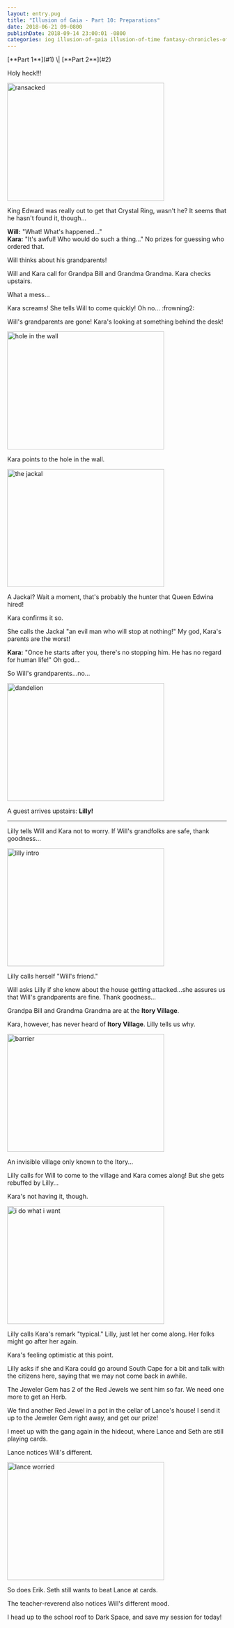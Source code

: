 ```yaml
---
layout: entry.pug
title: "Illusion of Gaia - Part 10: Preparations"
date: 2018-06-21 09-0800
publishDate: 2018-09-14 23:00:01 -0800
categories: iog illusion-of-gaia illusion-of-time fantasy-chronicles-of-gaia gaia-gensoki quintet-enix playthroughs
---
```


<p class="entry-partination" markdown="1">[**Part 1**](#1) \| [**Part 2**](#2)</p>

<a name="1"></a>

Holy heck!!!

<img src="https://i.imgur.com/kt0BLKt.png" alt="ransacked" width="360" height="270" id="liveblog" />

King Edward was really out to get that Crystal Ring, wasn't he? It seems that he hasn't found it, though...

**Will:** "What! What's happened..."<br/>
**Kara:** "It's awful! Who would do such a thing..." No prizes for guessing who ordered that.

Will thinks about his grandparents!

Will and Kara call for Grandpa Bill and Grandma Grandma. Kara checks upstairs.

What a mess...

Kara screams! She tells Will to come quickly! Oh no... :frowning2:

Will's grandparents are gone! Kara's looking at something behind the desk!

<img src="https://i.imgur.com/gXn0jp5.png" alt="hole in the wall" width="360" height="270" id="liveblog" />

Kara points to the hole in the wall.

<img src="https://i.imgur.com/kQ6JuAl.png" alt="the jackal" width="360" height="270" id="liveblog" />

A Jackal? Wait a moment, that's probably the hunter that Queen Edwina hired!

Kara confirms it so.

She calls the Jackal "an evil man who will stop at nothing!" My god, Kara's parents are the worst!

**Kara:** "Once he starts after you, there's no stopping him. He has no regard for human life!" Oh god...

So Will's grandparents...no...

<img src="https://i.imgur.com/F3yvxmL.png" alt="dandelion" width="360" height="270" id="liveblog" />

A guest arrives upstairs: **Lilly!**

<a name="2"></a>

---

Lilly tells Will and Kara not to worry. If Will's grandfolks are safe, thank goodness...

<img src="https://i.imgur.com/gr0FekS.png" alt="lilly intro" width="360" height="270" id="liveblog" />

Lilly calls herself "Will's friend."

Will asks Lilly if she knew about the house getting attacked...she assures us that Will's grandparents are fine. Thank goodness...

Grandpa Bill and Grandma Grandma are at the **Itory Village**.

Kara, however, has never heard of **Itory Village**. Lilly tells us why.

<img src="https://i.imgur.com/wsCdxzp.png" alt="barrier" width="360" height="270" id="liveblog" />

An invisible village only known to the Itory...

Lilly calls for Will to come to the village and Kara comes along! But she gets rebuffed by Lilly...

Kara's not having it, though.

<img src="https://i.imgur.com/4myizjY.png" alt="i do what i want" width="360" height="270" id="liveblog" />

Lilly calls Kara's remark "typical." Lilly, just let her come along. Her folks might go after her again.

Kara's feeling optimistic at this point.

Lilly asks if she and Kara could go around South Cape for a bit and talk with the citizens here, saying that we may not come back in awhile. 

The Jeweler Gem has 2 of the Red Jewels we sent him so far. We need one more to get an Herb.

We find another Red Jewel in a pot in the cellar of Lance's house! I send it up to the Jeweler Gem right away, and get our prize!

I meet up with the gang again in the hideout, where Lance and Seth are still playing cards.

Lance notices Will's different.

<img src="https://i.imgur.com/KnnZ6nE.png" alt="lance worried" width="360" height="270" id="liveblog" />

So does Erik. Seth still wants to beat Lance at cards.

The teacher-reverend also notices Will's different mood.

I head up to the school roof to Dark Space, and save my session for today!
